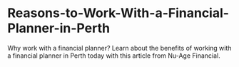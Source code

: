 # Reasons-to-Work-With-a-Financial-Planner-in-Perth
Why work with a financial planner? Learn about the benefits of working with a financial planner in Perth today with this article from Nu-Age Financial.
